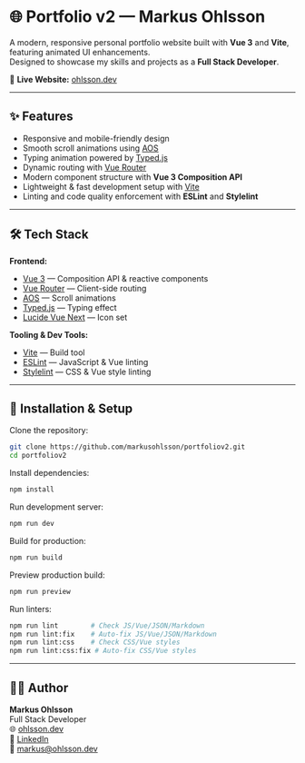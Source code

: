 # 🌐 Portfolio v2 — Markus Ohlsson

A modern, responsive personal portfolio website built with **Vue 3** and **Vite**, featuring animated UI enhancements.\
Designed to showcase my skills and projects as a **Full Stack Developer**.

🔗 **Live Website:** [ohlsson.dev](https://www.ohlsson.dev/)

---

## ✨ Features

- Responsive and mobile-friendly design
- Smooth scroll animations using [AOS](https://michalsnik.github.io/aos/)
- Typing animation powered by [Typed.js](https://mattboldt.com/demos/typed-js/)
- Dynamic routing with [Vue Router](https://router.vuejs.org/)
- Modern component structure with **Vue 3 Composition API**
- Lightweight & fast development setup with [Vite](https://vitejs.dev/)
- Linting and code quality enforcement with **ESLint** and **Stylelint**

---

## 🛠 Tech Stack

**Frontend:**

- [Vue 3](https://vuejs.org/) — Composition API & reactive components
- [Vue Router](https://router.vuejs.org/) — Client-side routing
- [AOS](https://michalsnik.github.io/aos/) — Scroll animations
- [Typed.js](https://mattboldt.com/demos/typed-js/) — Typing effect
- [Lucide Vue Next](https://lucide.dev/) — Icon set

**Tooling & Dev Tools:**

- [Vite](https://vitejs.dev/) — Build tool
- [ESLint](https://eslint.org/) — JavaScript & Vue linting
- [Stylelint](https://stylelint.io/) — CSS & Vue style linting

---

## 🚀 Installation & Setup

Clone the repository:

```bash
git clone https://github.com/markusohlsson/portfoliov2.git
cd portfoliov2
```

Install dependencies:

```bash
npm install
```

Run development server:

```bash
npm run dev
```

Build for production:

```bash
npm run build
```

Preview production build:

```bash
npm run preview
```

Run linters:

```bash
npm run lint        # Check JS/Vue/JSON/Markdown
npm run lint:fix    # Auto-fix JS/Vue/JSON/Markdown
npm run lint:css    # Check CSS/Vue styles
npm run lint:css:fix # Auto-fix CSS/Vue styles
```

---

## 👨‍💻 Author

**Markus Ohlsson**\
Full Stack Developer\
🌐 [ohlsson.dev](https://www.ohlsson.dev/)\
💼 [LinkedIn](https://www.linkedin.com/in/markusohlsson)\
📧 [markus@ohlsson.dev](mailto\:markus@ohlsson.dev)

